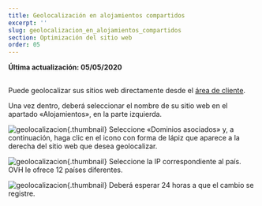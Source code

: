 ```yaml
---
title: Geolocalización en alojamientos compartidos
excerpt: ''
slug: geolocalizacion_en_alojamientos_compartidos
section: Optimización del sitio web
order: 05
---
```


**Última actualización: 05/05/2020**

## 
Puede geolocalizar sus sitios web directamente desde el [área de cliente](https://ca.ovh.com/auth/?action=gotomanager&from=https://www.ovh.com/world/&ovhSubsidiary=ws).

Una vez dentro, deberá seleccionar el nombre de su sitio web en el apartado «Alojamientos», en la parte izquierda.

![geolocalizacion](images/2792.png){.thumbnail}
Seleccione «Dominios asociados» y, a continuación, haga clic en el icono con forma de lápiz que aparece a la derecha del sitio web que desea geolocalizar.

![geolocalizacion](images/2793.png){.thumbnail}
Seleccione la IP correspondiente al país. OVH le ofrece 12 países diferentes.

![geolocalizacion](images/2794.png){.thumbnail}
Deberá esperar 24 horas a que el cambio se registre.

